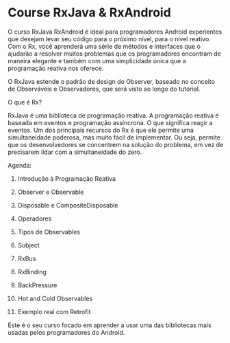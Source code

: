 # Course RxJava & RxAndroid

O curso RxJava RxAndroid é ideal para programadores Android experientes que desejam levar seu código para o próximo nível, para o nível reativo. Com o Rx, você aprenderá uma série de métodos e interfaces que o ajudarão a resolver muitos problemas que os programadores encontram de maneira elegante e também com uma simplicidade única que a programação reativa nos oferece.

O RxJava estende o padrão de design do Observer, baseado no conceito de Observáveis ​​e Observadores, que será visto ao longo do tutorial.

O que é Rx?

RxJava é uma biblioteca de programação reativa. A programação reativa é baseada em eventos e programação assíncrona. O que significa reagir a eventos. Um dos principais recursos do Rx é que ele permite uma simultaneidade poderosa, mas muito fácil de implementar. Ou seja, permite que os desenvolvedores se concentrem na solução do problema, em vez de precisarem lidar com a simultaneidade do zero.

Agenda:

1) Introdução à Programação Reativa

2) Observer e Observable

3) Disposable e CompositeDisposable

4) Operadores

5) Tipos de Observables

6) Subject

7) RxBus

8) RxBinding

9) BackPressure

10) Hot and Cold Observables

11) Exemplo real com Retrofit

Este é o seu curso focado em aprender a usar uma das bibliotecas mais usadas pelos programadores do Android.
